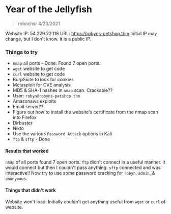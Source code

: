 # Year of the Jellyfish 
> rnbochsr 4/23/2021 

Website IP: 54.229.22.118 URL: https://robyns-petshop.thm
Initial IP may change, but I don't know. It is a public IP.


### Things to try 
 * `nmap` all ports - Done. Found 7 open ports.
 * `wget` website to get code
 * `curl` website to get code
 * BurpSuite to look for cookies
 * Metasploit for CVE analysis
 * MD5 & SHA-1 hashes in `nmap` scan. Crackable??
 * User: `robyn@robyns-petshop.thm`
 * Amazonaws exploits
 * Email server??
 * Figure out how to install the website's certificate from the nmap scan into Firefox
 * Dirbuster
 * Nikto
 * Use the various `Password Attack` options in Kali
 * `ftp` & `sftp` - Done


#### Results that worked
`nmap` of all ports found 7 open ports.
`ftp` didn't connect in a useful manner. It would connect but then I couldn't pass anything. 
`sftp` connected and was interactive!! Now try to use some password cracking for `robyn`, `admin`, & `anonymous`.


#### Things that didn't work
Website won't load. 
Initially couldn't get anything useful from `wget` or `curl` of website.
